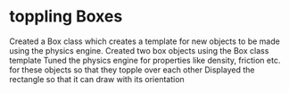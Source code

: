 # toppling Boxes
Created a Box class which creates a template for new objects to be made using the physics engine.
Created two box objects using the Box class template
Tuned the physics engine for properties like density, friction etc. for these objects so that they topple over each other
Displayed the rectangle so that it can draw with its orientation
